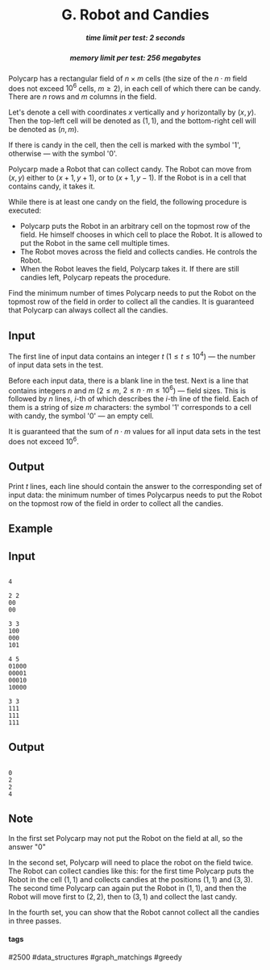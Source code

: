 <h1 style='text-align: center;'> G. Robot and Candies</h1>

<h5 style='text-align: center;'>time limit per test: 2 seconds</h5>
<h5 style='text-align: center;'>memory limit per test: 256 megabytes</h5>

Polycarp has a rectangular field of $n \times m$ cells (the size of the $n \cdot m$ field does not exceed $10^6$ cells, $m \ge 2$), in each cell of which there can be candy. There are $n$ rows and $m$ columns in the field.

Let's denote a cell with coordinates $x$ vertically and $y$ horizontally by $(x, y)$. Then the top-left cell will be denoted as $(1, 1)$, and the bottom-right cell will be denoted as $(n, m)$.

If there is candy in the cell, then the cell is marked with the symbol '1', otherwise — with the symbol '0'.

Polycarp made a Robot that can collect candy. The Robot can move from $(x, y)$ either to $(x+1, y+1)$, or to $(x+1, y-1)$. If the Robot is in a cell that contains candy, it takes it.

While there is at least one candy on the field, the following procedure is executed: 

* Polycarp puts the Robot in an arbitrary cell on the topmost row of the field. He himself chooses in which cell to place the Robot. It is allowed to put the Robot in the same cell multiple times.
* The Robot moves across the field and collects candies. He controls the Robot.
* When the Robot leaves the field, Polycarp takes it. If there are still candies left, Polycarp repeats the procedure.

Find the minimum number of times Polycarp needs to put the Robot on the topmost row of the field in order to collect all the candies. It is guaranteed that Polycarp can always collect all the candies.

## Input

The first line of input data contains an integer $t$ ($1 \le t \le 10^4$) — the number of input data sets in the test.

Before each input data, there is a blank line in the test. Next is a line that contains integers $n$ and $m$ ($2 \le m$, $2 \le n \cdot m \le 10^6$) — field sizes. This is followed by $n$ lines, $i$-th of which describes the $i$-th line of the field. Each of them is a string of size $m$ characters: the symbol '1' corresponds to a cell with candy, the symbol '0' — an empty cell.

It is guaranteed that the sum of $n \cdot m$ values for all input data sets in the test does not exceed $10^6$.

## Output

Print $t$ lines, each line should contain the answer to the corresponding set of input data: the minimum number of times Polycarpus needs to put the Robot on the topmost row of the field in order to collect all the candies.

## Example

## Input


```

4

2 2
00
00

3 3
100
000
101

4 5
01000
00001
00010
10000

3 3
111
111
111

```
## Output


```

0
2
2
4

```
## Note

In the first set Polycarp may not put the Robot on the field at all, so the answer "0"

In the second set, Polycarp will need to place the robot on the field twice. The Robot can collect candies like this: for the first time Polycarp puts the Robot in the cell $(1, 1)$ and collects candies at the positions $(1, 1)$ and $(3, 3)$. The second time Polycarp can again put the Robot in $(1, 1)$, and then the Robot will move first to $(2,2)$, then to $(3, 1)$ and collect the last candy.

In the fourth set, you can show that the Robot cannot collect all the candies in three passes.



#### tags 

#2500 #data_structures #graph_matchings #greedy 